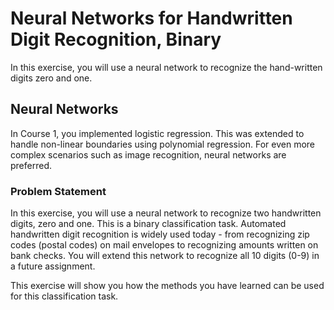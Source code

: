 # Neural Networks for Handwritten Digit Recognition, Binary

In this exercise, you will use a neural network to recognize the hand-written digits zero and one.

## Neural Networks

In Course 1, you implemented logistic regression. This was extended to handle non-linear boundaries using polynomial regression. For even more complex scenarios such as image recognition, neural networks are preferred.

### Problem Statement

In this exercise, you will use a neural network to recognize two handwritten digits, zero and one. This is a binary classification task. Automated handwritten digit recognition is widely used today - from recognizing zip codes (postal codes) on mail envelopes to recognizing amounts written on bank checks. You will extend this network to recognize all 10 digits (0-9) in a future assignment. 

This exercise will show you how the methods you have learned can be used for this classification task.